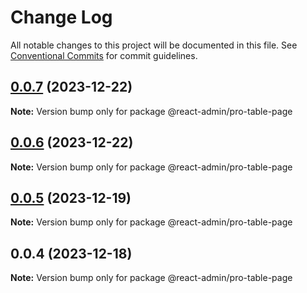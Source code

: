 # Change Log

All notable changes to this project will be documented in this file. See [Conventional Commits](https://conventionalcommits.org) for commit guidelines.

## [0.0.7](https://git.aihuoshi.net/algo_analysis_plat/web/fd-react-admin-components/compare/@react-admin/pro-table-page@0.0.6...@react-admin/pro-table-page@0.0.7) (2023-12-22)

**Note:** Version bump only for package @react-admin/pro-table-page

## [0.0.6](https://git.aihuoshi.net/algo_analysis_plat/web/fd-react-admin-components/compare/@react-admin/pro-table-page@0.0.5...@react-admin/pro-table-page@0.0.6) (2023-12-22)

**Note:** Version bump only for package @react-admin/pro-table-page

## [0.0.5](https://git.aihuoshi.net/algo_analysis_plat/web/fd-react-admin-components/compare/@react-admin/pro-table-page@0.0.4...@react-admin/pro-table-page@0.0.5) (2023-12-19)

**Note:** Version bump only for package @react-admin/pro-table-page

## 0.0.4 (2023-12-18)

**Note:** Version bump only for package @react-admin/pro-table-page
